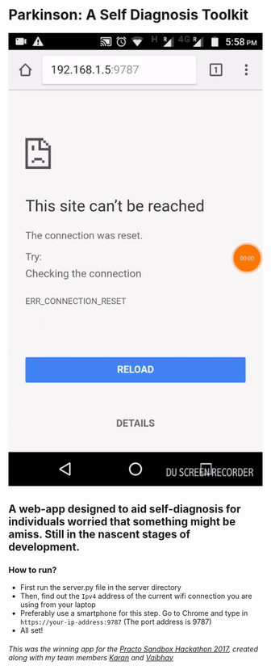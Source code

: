 # Parkinson: A Self Diagnosis Toolkit


![alt text](images/smartphone_demo.gif)

## A web-app designed to aid self-diagnosis for individuals worried that something might be amiss. Still in the nascent stages of development.

### How to run?
- First run the server.py file in the server directory
- Then, find out the ```Ipv4``` address of the current wifi connection you are using from your laptop
- Preferably use a smartphone for this step. Go to Chrome and type in ```https://your-ip-address:9787``` (The port address is 9787)
- All set!

###### This was the winning app for the [Practo Sandbox Hackathon 2017](https://blog.practo.com/practo-brings-sandbox-hackathon-2017/), created along with my team members [Karan](https://github.com/karanchahal) and [Vaibhav](https://github.com/Vaibhav117)

